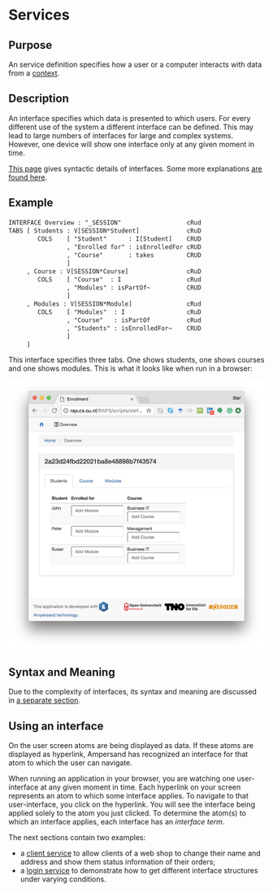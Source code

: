 # Services

## Purpose

An service definition specifies how a user or a computer interacts with data from a [context](../context.md).

## Description

An interface specifies which data is presented to which users. For every different use of the system a different interface can be defined. This may lead to large numbers of interfaces for large and complex systems. However, one device will show one interface only at any given moment in time.

[This page](syntax-of-interface-statements.md) gives syntactic details of interfaces. Some more explanations [are found here](explanations.md).

## Example

```text
INTERFACE Overview : "_SESSION"                  cRud
TABS [ Students : V[SESSION*Student]             cRuD
        COLS    [ "Student"      : I[Student]    CRUD
                , "Enrolled for" : isEnrolledFor cRUD
                , "Course"       : takes         CRUD
                ]
     , Course : V[SESSION*Course]                cRuD
        COLS    [ "Course"  : I                  cRud
                , "Modules" : isPartOf~          CRUD
                ]
     , Modules : V[SESSION*Module]               cRud
        COLS    [ "Modules"  : I                 cRuD
                , "Course"   : isPartOf          cRud
                , "Students" : isEnrolledFor~    CRUD
                ]
     ]

```

This interface specifies three tabs. One shows students, one shows courses and one shows modules. This is what it looks like when run in a browser:

![Screenshot of the resulting user interface](../../.gitbook/assets/screenshot.png)

## Syntax and Meaning

Due to the complexity of interfaces, its syntax and meaning are discussed in [a separate section](syntax-of-interface-statements.md).

## Using an interface

On the user screen atoms are being displayed as data. If these atoms are displayed as hyperlink, Ampersand has recognized an interface for that atom to which the user can navigate.

When running an application in your browser, you are watching one user-interface at any given moment in time. Each hyperlink on your screen represents an atom to which some interface applies. To navigate to that user-interface, you click on the hyperlink. You will see the interface being applied solely to the atom you just clicked. To determine the atom\(s\) to which an interface applies, each interface has an _interface term_.

The next sections contain two examples: 

* a [client service](example-client.md) to allow clients of a web shop to change their name and address and show them status information of their orders;
* a [login service](example-login.md) to demonstrate how to get different interface structures under varying conditions.



